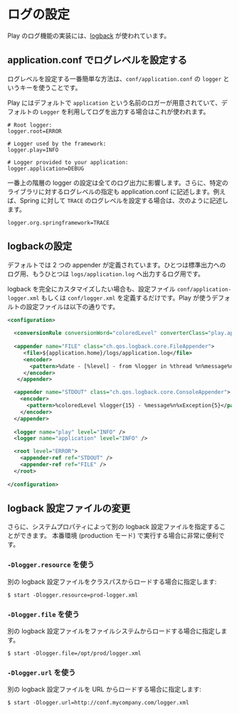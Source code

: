<!--
# Configuring logging
-->
# ログの設定

<!--
Play uses [logback](http://logback.qos.ch/) as its logging engine.
-->
Play のログ機能の実装には、[logback](http://logback.qos.ch/) が使われています。

<!--
## Configuration logging level in application.conf
-->
## application.conf でログレベルを設定する

<!--
The easiest way to configure the logging level is to use the `logger` key in your `conf/application.conf` file.
-->
ログレベルを設定する一番簡単な方法は、`conf/application.conf` の `logger` というキーを使うことです。

<!--
Play defines a default `application` logger for your application, which is automatically used when you use the default `Logger` operations.
-->
Play にはデフォルトで `application` という名前のロガーが用意されていて、デフォルトの `Logger` を利用してログを出力する場合はこれが使われます。

```properties
# Root logger:
logger.root=ERROR

# Logger used by the framework:
logger.play=INFO

# Logger provided to your application:
logger.application=DEBUG
```

<!--
The root logger configuration affects all log calls, rather than requiring custom logging levels. Additionally, if you want to enable the logging level for a specific library, you can specify it here. For example to enable `TRACE` log level for Spring, you could add:
-->
一番上の階層の logger の設定は全てのログ出力に影響します。さらに、特定のライブラリに対するログレベルの指定も application.conf に記述します。例えば、Spring に対して `TRACE` のログレベルを設定する場合は、次のように記述します。

```properties
logger.org.springframework=TRACE
```

<!--
## Configuring logback
-->
## logbackの設定

<!--
The default is to define two appenders, one dispatched to the standard out stream, and the other to the `logs/application.log` file.
-->
デフォルトでは 2 つの appender が定義されています。ひとつは標準出力へのログ用、もうひとつは `logs/application.log` へ出力するログ用です。

<!--
If you want to fully customize logback, just define a `conf/application-logger.xml` or `conf/logger.xml` configuration file. Here is the default configuration file used by Play:
-->
logback を完全にカスタマイズしたい場合も、設定ファイル `conf/application-logger.xml` もしくは `conf/logger.xml` を定義するだけです。Play が使うデフォルトの設定ファイルは以下の通りです。

```xml
<configuration>
    
  <conversionRule conversionWord="coloredLevel" converterClass="play.api.Logger$ColoredLevel" />
  
  <appender name="FILE" class="ch.qos.logback.core.FileAppender">
     <file>${application.home}/logs/application.log</file>
     <encoder>
       <pattern>%date - [%level] - from %logger in %thread %n%message%n%xException%n</pattern>
     </encoder>
   </appender>

  <appender name="STDOUT" class="ch.qos.logback.core.ConsoleAppender">
    <encoder>
      <pattern>%coloredLevel %logger{15} - %message%n%xException{5}</pattern>
    </encoder>
  </appender>
  
  <logger name="play" level="INFO" />
  <logger name="application" level="INFO" />

  <root level="ERROR">
    <appender-ref ref="STDOUT" />
    <appender-ref ref="FILE" />
  </root>
  
</configuration>
```

<!--
## Changing the logback configuration file
-->
## logback 設定ファイルの変更

<!--
You can also specify another logback configuration file via a System property. It is particulary useful when running in production.
-->
さらに、システムプロパティによって別の logback 設定ファイルを指定することができます。
本番環境 (production モード) で実行する場合に非常に便利です。

<!--
### Using `-Dlogger.resource`
-->
### `-Dlogger.resource` を使う

<!--
Specify another logback configuration file to be loaded from the classpath:
-->
別の logback 設定ファイルをクラスパスからロードする場合に指定します:

```
$ start -Dlogger.resource=prod-logger.xml
```

<!--
### Using `-Dlogger.file`
-->
### `-Dlogger.file` を使う

<!--
Specify another logback configuration file to be loaded from the file system:
-->
別の logback 設定ファイルをファイルシステムからロードする場合に指定します。

```
$ start -Dlogger.file=/opt/prod/logger.xml
```

<!--
### Using `-Dlogger.url`
-->
### `-Dlogger.url` を使う

<!--
Specify another logback configuration file to be loaded from an URL:
-->
別の logback 設定ファイルを URL からロードする場合に指定します:

```
$ start -Dlogger.url=http://conf.mycompany.com/logger.xml
```
